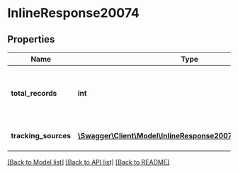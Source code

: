 # InlineResponse20074

## Properties
Name | Type | Description | Notes
------------ | ------------- | ------------- | -------------
**total_records** | **int** | The total number of registration records for this Webinar. | [optional] 
**tracking_sources** | [**\Swagger\Client\Model\InlineResponse20074TrackingSources[]**](InlineResponse20074TrackingSources.md) | Tracking Sources object. | [optional] 

[[Back to Model list]](../README.md#documentation-for-models) [[Back to API list]](../README.md#documentation-for-api-endpoints) [[Back to README]](../README.md)


